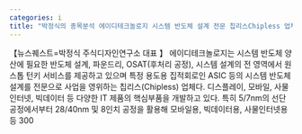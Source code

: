 ```yaml
---
categories: i
title: "박정식의 종목분석 에이디테크놀로지 시스템 반도체 설계 전문 칩리스Chipless 업체"
---
```

【뉴스퀘스트=박정식 주식디자인연구소 대표 】 에이디테크놀로지는 시스템 반도체 양산에 필요한 반도체 설계, 파운드리, OSAT(후처리 공정), 시스템 설계의 전 영역에서 원스톱 턴키 서비스를 제공하고 있으며 특정 용도용 집적회로인 ASIC 등의 시스템 반도체 설계를 전문으로 사업을 영위하는 칩리스(Chipless) 업체다. 디스플레이, 모바일, 사물인터넷, 빅데이터 등 다양한 IT 제품의 핵심부품을 개발하고 있다. 특히 5/7nm의 선단 공정에서부터 28/40nm 및 8인치 공정을 활용해 모바일용, 빅데이터용, 사물인터넷용 등 300